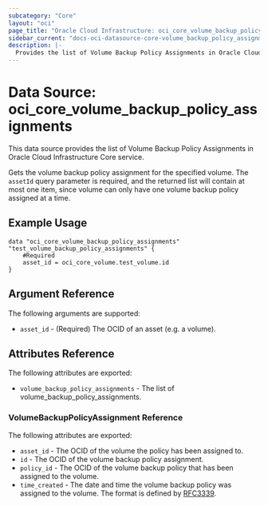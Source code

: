 ```yaml
---
subcategory: "Core"
layout: "oci"
page_title: "Oracle Cloud Infrastructure: oci_core_volume_backup_policy_assignments"
sidebar_current: "docs-oci-datasource-core-volume_backup_policy_assignments"
description: |-
  Provides the list of Volume Backup Policy Assignments in Oracle Cloud Infrastructure Core service
---
```


# Data Source: oci_core_volume_backup_policy_assignments
This data source provides the list of Volume Backup Policy Assignments in Oracle Cloud Infrastructure Core service.

Gets the volume backup policy assignment for the specified volume. The
`assetId` query parameter is required, and the returned list will contain at most
one item, since volume can only have one volume backup policy assigned at a time.


## Example Usage

```hcl
data "oci_core_volume_backup_policy_assignments" "test_volume_backup_policy_assignments" {
	#Required
	asset_id = oci_core_volume.test_volume.id
}
```

## Argument Reference

The following arguments are supported:

* `asset_id` - (Required) The OCID of an asset (e.g. a volume).


## Attributes Reference

The following attributes are exported:

* `volume_backup_policy_assignments` - The list of volume_backup_policy_assignments.

### VolumeBackupPolicyAssignment Reference

The following attributes are exported:

* `asset_id` - The OCID of the volume the policy has been assigned to.
* `id` - The OCID of the volume backup policy assignment.
* `policy_id` - The OCID of the volume backup policy that has been assigned to the volume. 
* `time_created` - The date and time the volume backup policy was assigned to the volume. The format is defined by [RFC3339](https://tools.ietf.org/html/rfc3339). 

